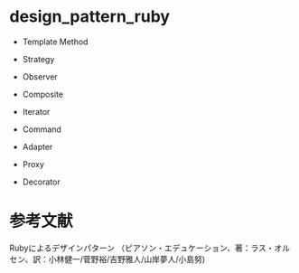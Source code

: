 # design_pattern_ruby

- Template Method

- Strategy

- Observer

- Composite

- Iterator

- Command

- Adapter

- Proxy

- Decorator

# 参考文献
Rubyによるデザインパターン
（ピアソン・エデュケーション、著：ラス・オルセン、訳：小林健一/菅野裕/吉野雅人/山岸夢人/小島努)